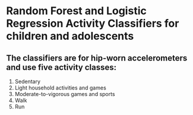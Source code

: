 # Random Forest and Logistic Regression Activity Classifiers for children and adolescents
## The classifiers are for hip-worn accelerometers and use five activity classes:
1) Sedentary
2) Light household activities and games
3) Moderate-to-vigorous games and sports
4) Walk
5) Run
